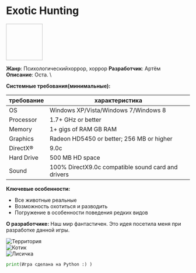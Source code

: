 # Exotic Hunting 
<img stc="(awf.jpg)" width=100 height=100>

**Жанр**: Психологическийхоррор, хоррор
**Разработчик**: Артём\
**Описание**: Оста. \

**Системные требования(минимальные):**

|требование |характеристика                           |
|-          |-                                        |
|OS         |Windows XP/Vista/Windows 7/Windows 8     |
|Processor  |1.7+ GHz or better                       |
|Memory     |1+ gigs of RAM GB RAM                    |
|Graphics   |Radeon HD5450 or better; 256 MB or higher|
|DirectX®   |9.0c                                     |
|Hard Drive |500 MB HD space                          |
|Sound      |100% DirectX9.0c compatible sound card and drivers|

**Ключевые особенности:**
- Все животные реальные 
- Возможность охотиться и разводить
- Погружение в особенности поведения редких видов

**О разработчике:**
Наш мир фантастичен. Это идея посетила меня при разработке данной игры.

![Территория](https://img.itch.zone/aW1nLzUxMzU1NDgucG5n/original/cIOU%2FP.png) \
![Котик](https://img.itch.zone/aW1nLzYxMzA0MjIuZ2lm/original/x7XLh2.gif) \
![Лисичка](https://img.itch.zone/aW1nLzYwMzUzMzEuZ2lm/original/U36zqc.gif)
```python
print(Игра сделана на Python :) )
```
